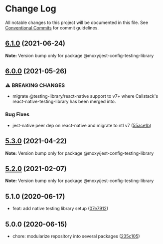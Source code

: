 # Change Log

All notable changes to this project will be documented in this file.
See [Conventional Commits](https://conventionalcommits.org) for commit guidelines.

## [6.1.0](https://github.com/moxystudio/jest-config/compare/v6.0.0...v6.1.0) (2021-06-24)

**Note:** Version bump only for package @moxy/jest-config-testing-library





## [6.0.0](https://github.com/moxystudio/jest-config/compare/v5.3.0...v6.0.0) (2021-05-26)


### ⚠ BREAKING CHANGES

* migrate @testing-library/react-native support to v7+
where Callstack's react-native-testing-library has been merged into.

### Bug Fixes

* jest-native peer dep on react-native and migrate to ntl v7 ([55ace1b](https://github.com/moxystudio/jest-config/commit/55ace1b043edcae919812646ec99c5972ae46961))



## [5.3.0](https://github.com/moxystudio/jest-config/compare/v5.2.0...v5.3.0) (2021-04-22)

**Note:** Version bump only for package @moxy/jest-config-testing-library





## [5.2.0](https://github.com/moxystudio/jest-config/compare/v5.1.0...v5.2.0) (2021-02-07)

**Note:** Version bump only for package @moxy/jest-config-testing-library





## 5.1.0 (2020-06-17)

* feat: add native testing library setup ([07e7912](https://github.com/moxystudio/jest-config/commit/07e7912))





## 5.0.0 (2020-06-15)

* chore: modularize repository into several packages ([235c105](https://github.com/moxystudio/jest-config/commit/235c105))
